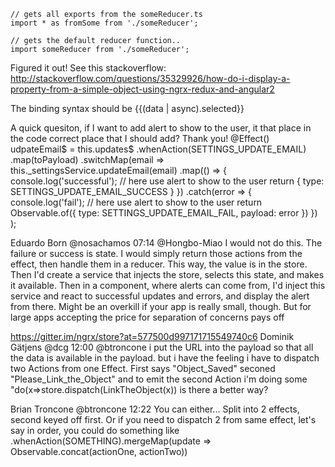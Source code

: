```
// gets all exports from the someReducer.ts
import * as fromSome from './someReducer';

// gets the default reducer function..
import someReducer from './someReducer';
```


Figured it out! See this stackoverflow: http://stackoverflow.com/questions/35329926/how-do-i-display-a-property-from-a-simple-object-using-ngrx-redux-and-angular2

The binding syntax should be {{(data | async).selected}}



A quick quesiton, if I want to add alert to show to the user, it that place in the code correct place that I should add? Thank you!
@Effect() udpateEmail$ = this.updates$
    .whenAction(SETTINGS_UPDATE_EMAIL)
    .map<string>(toPayload)
    .switchMap(email => this._settingsService.updateEmail(email)
      .map(() => {
        console.log('successful');   // here use alert to show to the user
        return { type: SETTINGS_UPDATE_EMAIL_SUCCESS }
      })
      .catch(error => {
        console.log('fail');   // here use alert to show to the user
        return Observable.of({ type: SETTINGS_UPDATE_EMAIL_FAIL, payload: error })
      })
    );

Eduardo Born @nosachamos 07:14
@Hongbo-Miao I would not do this. The failure or success is state. I would simply return those actions from the effect, then handle them in a reducer. This way, the value is in the store. Then I'd create a service that injects the store, selects this state, and makes it available. Then in a component, where alerts can come from, I'd inject this service and react to successful updates and errors, and display the alert from there.
Might be an overkill if your app is really small, though. But for large apps accepting the price for separation of concerns pays off


https://gitter.im/ngrx/store?at=577500d997171715549740c6
Dominik Gätjens @dcg 12:00
@btroncone i put the URL into the payload so that all the data is available in the payload. but i have the feeling i have to dispatch two Actions from one Effect. First says "Object_Saved" seconed "Please_Link_the_Object" and to emit the second Action i'm doing some "do(x=>store.dispatch(LinkTheObject(x)) is there a better way?

Brian Troncone @btroncone 12:22
You can either...
Split into 2 effects, second keyed off first.
Or if you need to dispatch 2 from same effect, let's say in order, you could do something like .whenAction(SOMETHING).mergeMap(update => Observable.concat(actionOne, actionTwo))
